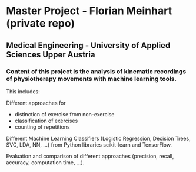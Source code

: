 # Master Project - Florian Meinhart (private repo)

## Medical Engineering - University of Applied Sciences Upper Austria

### Content of this project is the analysis of kinematic recordings of physiotherapy movements with machine learning tools.
 
This includes:
 
Different approaches for
* distinction of exercise from non-exercise
* classification of exercises
* counting of repetitions
 
Different Machine Learning Classifiers (Logistic Regression, Decision Trees, SVC, LDA, NN, …) from Python libraries scikit-learn and TensorFlow.
 
Evaluation and comparison of different approaches (precision, recall, accuracy, computation time, …).
